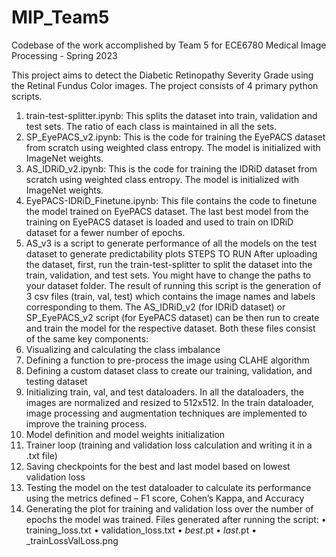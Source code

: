 # MIP_Team5
Codebase of the work accomplished by Team 5 for ECE6780 Medical Image Processing - Spring 2023

This project aims to detect the Diabetic Retinopathy Severity Grade using the Retinal Fundus Color images. The project consists of 4 primary python scripts.
1. train-test-splitter.ipynb: This splits the dataset into train, validation and test sets. The ratio of each class is maintained in all the sets.
2. SP_EyePACS_v2.ipynb: This is the code for training the EyePACS dataset from scratch using weighted class entropy. The model is initialized with ImageNet weights.
3. AS_IDRiD_v2.ipynb: This is the code for training the IDRiD dataset from scratch using weighted class entropy. The model is initialized with ImageNet weights.
4. EyePACS-IDRiD_Finetune.ipynb: This file contains the code to finetune the model trained on EyePACS dataset. The last best model from the training on EyePACS dataset is loaded and used to train on IDRiD dataset for a fewer number of epochs.
5. AS_v3 is a script to generate performance of all the models on the test dataset to generate predictability plots
STEPS TO RUN
After uploading the dataset, first, run the train-test-splitter to split the dataset into the train, validation, and test sets. You might have to change the paths to your dataset folder. The result of running this script is the generation of 3 csv files (train, val, test) which contains the image names and labels corresponding to them.
The AS_IDRiD_v2 (for IDRiD dataset) or SP_EyePACS_v2 script (for EyePACS dataset) can be then run to create and train the model for the respective dataset. Both these files consist of the same key components:
1.	Visualizing and calculating the class imbalance
2.	Defining a function to pre-process the image using CLAHE algorithm
3.	Defining a custom dataset class to create our training, validation, and testing dataset
4.	Initializing train, val, and test dataloaders. In all the dataloaders, the images are normalized and resized to 512x512. In the train dataloader, image processing and augmentation techniques are implemented to improve the training process. 
5.	Model definition and model weights initialization 
6.	Trainer loop (training and validation loss calculation and writing it in a .txt file)
7.	Saving checkpoints for the best and last model based on lowest validation loss
8.	Testing the model on the test dataloader to calculate its performance using the metrics defined – F1 score, Cohen’s Kappa, and Accuracy
9.	Generating the plot for training and validation loss over the number of epochs the model was trained. 
Files generated after running the script:
•	training_loss.txt
•	validation_loss.txt
•	<dataset>_best_<technique>.pt
•	<dataset>_last_<technique>.pt
•	<technique>_trainLossValLoss.png
